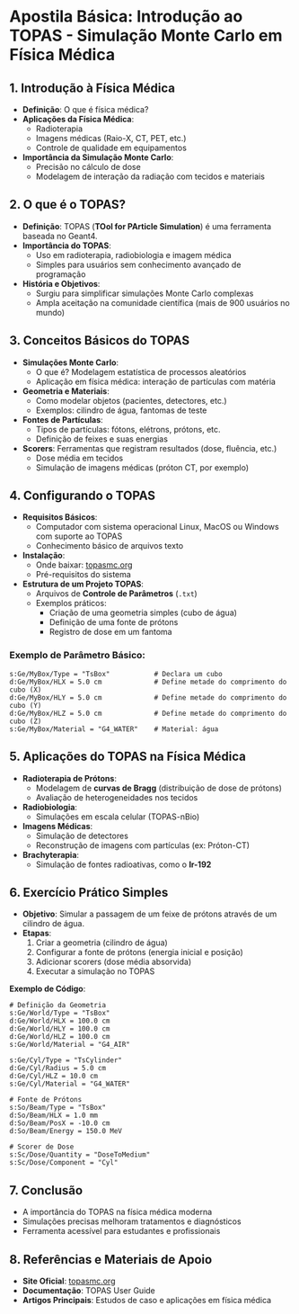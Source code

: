 # **Apostila Básica: Introdução ao TOPAS - Simulação Monte Carlo em Física Médica**

## **1. Introdução à Física Médica**
   - **Definição**: O que é física médica?
   - **Aplicações da Física Médica**:
     - Radioterapia
     - Imagens médicas (Raio-X, CT, PET, etc.)
     - Controle de qualidade em equipamentos
   - **Importância da Simulação Monte Carlo**:
     - Precisão no cálculo de dose
     - Modelagem de interação da radiação com tecidos e materiais

## **2. O que é o TOPAS?**
   - **Definição**: TOPAS (**TOol for PArticle Simulation**) é uma ferramenta baseada no Geant4.
   - **Importância do TOPAS**:
     - Uso em radioterapia, radiobiologia e imagem médica
     - Simples para usuários sem conhecimento avançado de programação
   - **História e Objetivos**:
     - Surgiu para simplificar simulações Monte Carlo complexas
     - Ampla aceitação na comunidade científica (mais de 900 usuários no mundo)

## **3. Conceitos Básicos do TOPAS**
   - **Simulações Monte Carlo**:
     - O que é? Modelagem estatística de processos aleatórios
     - Aplicação em física médica: interação de partículas com matéria
   - **Geometria e Materiais**:
     - Como modelar objetos (pacientes, detectores, etc.)
     - Exemplos: cilindro de água, fantomas de teste
   - **Fontes de Partículas**:
     - Tipos de partículas: fótons, elétrons, prótons, etc.
     - Definição de feixes e suas energias
   - **Scorers**: Ferramentas que registram resultados (dose, fluência, etc.)
     - Dose média em tecidos
     - Simulação de imagens médicas (próton CT, por exemplo)

## **4. Configurando o TOPAS**
   - **Requisitos Básicos**:
     - Computador com sistema operacional Linux, MacOS ou Windows com suporte ao TOPAS
     - Conhecimento básico de arquivos texto
   - **Instalação**:
     - Onde baixar: [topasmc.org](http://topasmc.org)
     - Pré-requisitos do sistema
   - **Estrutura de um Projeto TOPAS**:
     - Arquivos de **Controle de Parâmetros** (`.txt`)
     - Exemplos práticos:
       - Criação de uma geometria simples (cubo de água)
       - Definição de uma fonte de prótons
       - Registro de dose em um fantoma

### **Exemplo de Parâmetro Básico**:
```plaintext
s:Ge/MyBox/Type = "TsBox"           # Declara um cubo
d:Ge/MyBox/HLX = 5.0 cm             # Define metade do comprimento do cubo (X)
d:Ge/MyBox/HLY = 5.0 cm             # Define metade do comprimento do cubo (Y)
d:Ge/MyBox/HLZ = 5.0 cm             # Define metade do comprimento do cubo (Z)
s:Ge/MyBox/Material = "G4_WATER"    # Material: água
```

## **5. Aplicações do TOPAS na Física Médica**
   - **Radioterapia de Prótons**:
     - Modelagem de **curvas de Bragg** (distribuição de dose de prótons)
     - Avaliação de heterogeneidades nos tecidos
   - **Radiobiologia**:
     - Simulações em escala celular (TOPAS-nBio)
   - **Imagens Médicas**:
     - Simulação de detectores
     - Reconstrução de imagens com partículas (ex: Próton-CT)
   - **Brachyterapia**:
     - Simulação de fontes radioativas, como o **Ir-192**

## **6. Exercício Prático Simples**
   - **Objetivo**: Simular a passagem de um feixe de prótons através de um cilindro de água.
   - **Etapas**:
     1. Criar a geometria (cilindro de água)
     2. Configurar a fonte de prótons (energia inicial e posição)
     3. Adicionar scorers (dose média absorvida)
     4. Executar a simulação no TOPAS

   **Exemplo de Código**:
   ```plaintext
   # Definição da Geometria
   s:Ge/World/Type = "TsBox"
   d:Ge/World/HLX = 100.0 cm
   d:Ge/World/HLY = 100.0 cm
   d:Ge/World/HLZ = 100.0 cm
   s:Ge/World/Material = "G4_AIR"

   s:Ge/Cyl/Type = "TsCylinder"
   d:Ge/Cyl/Radius = 5.0 cm
   d:Ge/Cyl/HLZ = 10.0 cm
   s:Ge/Cyl/Material = "G4_WATER"

   # Fonte de Prótons
   s:So/Beam/Type = "TsBox"
   d:So/Beam/HLX = 1.0 mm
   d:So/Beam/PosX = -10.0 cm
   d:So/Beam/Energy = 150.0 MeV

   # Scorer de Dose
   s:Sc/Dose/Quantity = "DoseToMedium"
   s:Sc/Dose/Component = "Cyl"
   ```

## **7. Conclusão**
   - A importância do TOPAS na física médica moderna
   - Simulações precisas melhoram tratamentos e diagnósticos
   - Ferramenta acessível para estudantes e profissionais

## **8. Referências e Materiais de Apoio**
   - **Site Oficial**: [topasmc.org](http://topasmc.org)
   - **Documentação**: TOPAS User Guide
   - **Artigos Principais**: Estudos de caso e aplicações em física médica
